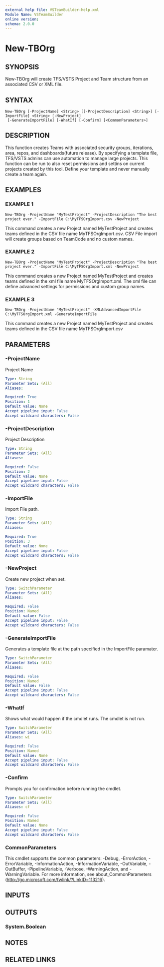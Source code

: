 ```yaml
---
external help file: VSTeamBuilder-help.xml
Module Name: VSTeamBuilder
online version:
schema: 2.0.0
---
```


# New-TBOrg

## SYNOPSIS
New-TBOrg will create TFS/VSTS Project and Team structure from an associated CSV or XML file.

## SYNTAX

```
New-TBOrg [-ProjectName] <String> [[-ProjectDescription] <String>] [-ImportFile] <String> [-NewProject]
 [-GenerateImportFile] [-WhatIf] [-Confirm] [<CommonParameters>]
```

## DESCRIPTION
This function creates Teams with associated security groups, iterations, area, repos, and dashboards(future release). 
By specifying
a template file, TFS/VSTS admins can use automation to manage large projects. 
This function can be run to also reset permissions and
settins on current projects created by this tool.
Define your template and never manually create a team again.

## EXAMPLES

### EXAMPLE 1
```
New-TBOrg -ProjectName "MyTestProject" -ProjectDescription "The best project ever." -ImportFile C:\MyTFSOrgImport.csv -NewProject
```

This command creates a new Project named MyTestProject and creates teams defined in the CSV file name MyTFSOrgImport.csv. 
CSV File
import will create groups based on TeamCode and no custom names.

### EXAMPLE 2
```
New-TBOrg -ProjectName "MyTestProject" -ProjectDescription "The best project ever." -ImportFile C:\MyTFSOrgImport.xml -NewProject
```

This command creates a new Project named MyTestProject and creates teams defined in the xml file name MyTFSOrgImport.xml. 
The xml file can
define advanced settings for permissions and custom group names.

### EXAMPLE 3
```
New-TBOrg -ProjectName "MyTestProject" -XMLAdvancedImportFile C:\MyTFSOrgImport.xml -GenerateImportFile
```

This command creates a new Project named MyTestProject and creates teams defined in the CSV file name MyTFSOrgImport.csv

## PARAMETERS

### -ProjectName
Project Name

```yaml
Type: String
Parameter Sets: (All)
Aliases:

Required: True
Position: 1
Default value: None
Accept pipeline input: False
Accept wildcard characters: False
```

### -ProjectDescription
Project Description

```yaml
Type: String
Parameter Sets: (All)
Aliases:

Required: False
Position: 2
Default value: None
Accept pipeline input: False
Accept wildcard characters: False
```

### -ImportFile
Import File path.

```yaml
Type: String
Parameter Sets: (All)
Aliases:

Required: True
Position: 3
Default value: None
Accept pipeline input: False
Accept wildcard characters: False
```

### -NewProject
Create new project when set.

```yaml
Type: SwitchParameter
Parameter Sets: (All)
Aliases:

Required: False
Position: Named
Default value: False
Accept pipeline input: False
Accept wildcard characters: False
```

### -GenerateImportFile
Generates a template file at the path specified in the ImportFile paramater.

```yaml
Type: SwitchParameter
Parameter Sets: (All)
Aliases:

Required: False
Position: Named
Default value: False
Accept pipeline input: False
Accept wildcard characters: False
```

### -WhatIf
Shows what would happen if the cmdlet runs.
The cmdlet is not run.

```yaml
Type: SwitchParameter
Parameter Sets: (All)
Aliases: wi

Required: False
Position: Named
Default value: None
Accept pipeline input: False
Accept wildcard characters: False
```

### -Confirm
Prompts you for confirmation before running the cmdlet.

```yaml
Type: SwitchParameter
Parameter Sets: (All)
Aliases: cf

Required: False
Position: Named
Default value: None
Accept pipeline input: False
Accept wildcard characters: False
```

### CommonParameters
This cmdlet supports the common parameters: -Debug, -ErrorAction, -ErrorVariable, -InformationAction, -InformationVariable, -OutVariable, -OutBuffer, -PipelineVariable, -Verbose, -WarningAction, and -WarningVariable.
For more information, see about_CommonParameters (http://go.microsoft.com/fwlink/?LinkID=113216).

## INPUTS

## OUTPUTS

### System.Boolean

## NOTES

## RELATED LINKS
